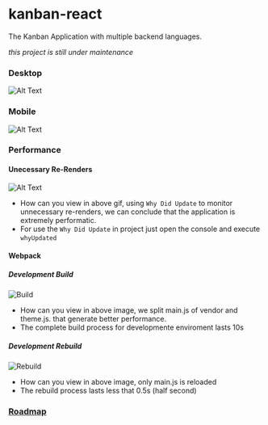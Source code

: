 # kanban-react
The Kanban Application with multiple backend languages.

*this project is still under maintenance*

### Desktop
![Alt Text](https://github.com/allangomessl/kanban-react/blob/master/docs/desktop.gif?raw=true)


### Mobile
![Alt Text](https://github.com/allangomessl/kanban-react/blob/master/docs/mobile.gif?raw=true)


### Performance

#### Unecessary Re-Renders
![Alt Text](https://github.com/allangomessl/kanban-react/blob/master/docs/rerender.gif?raw=true)
- How can you view in above gif, using `Why Did Update` to monitor unnecessary re-renders, we can conclude that the application is extremely performatic.
- For use the `Why Did Update` in project just open the console and execute `whyUpdated`

#### Webpack

##### Development Build
![Build](https://github.com/allangomessl/kanban-react/blob/master/docs/webpack_build.png?raw=true)
- How can you view in above image, we split main.js of vendor and theme.js. that generate better performance.
- The complete build process for developmente enviroment lasts 10s

##### Development Rebuild
![Rebuild](https://github.com/allangomessl/kanban-react/blob/master/docs/webpack_rebuild.png?raw=true)
- How can you view in above image, only main.js is reloaded
- The rebuild process lasts less that 0.5s (half second)


### [Roadmap](https://github.com/allangomessl/kanban-react/projects/1)
